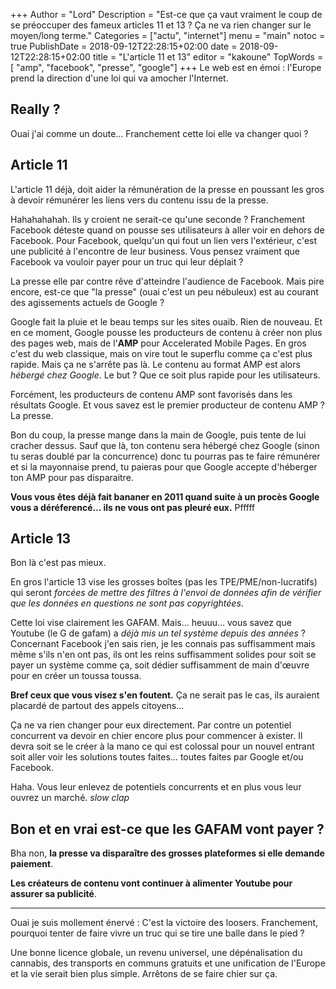 +++
Author = "Lord"
Description = "Est-ce que ça vaut vraiment le coup de se préoccuper des fameux articles 11 et 13 ? Ça ne va rien changer sur le moyen/long terme."
Categories = ["actu", "internet"]
menu = "main"
notoc = true
PublishDate = 2018-09-12T22:28:15+02:00
date = 2018-09-12T22:28:15+02:00
title = "L'article 11 et 13"
editor = "kakoune"
TopWords = [  "amp", "facebook", "presse", "google"]
+++
Le web est en émoi : l'Europe prend la direction d'une loi qui va amocher l'Internet.

## Really ?
Ouai j'ai comme un doute…
Franchement cette loi elle va changer quoi ?

## Article 11
L'article 11 déjà, doit aider la rémunération de la presse en poussant les gros à devoir rémunérer les liens vers du contenu issu de la presse.

Hahahahahah.
Ils y croient ne serait-ce qu'une seconde ?
Franchement Facebook déteste quand on pousse ses utilisateurs à aller voir en dehors de Facebook.
Pour Facebook, quelqu'un qui fout un lien vers l'extérieur, c'est une publicité à l'encontre de leur business.
Vous pensez vraiment que Facebook va vouloir payer pour un truc qui leur déplait ?

La presse elle par contre rêve d'atteindre l'audience de Facebook.
Mais pire encore, est-ce que "la presse" (ouai c'est un peu nébuleux) est au courant des agissements actuels de Google ?

Google fait la pluie et le beau temps sur les sites ouaib.
Rien de nouveau.
Et en ce moment, Google pousse les producteurs de contenu à créer non plus des pages web, mais de l'**AMP** pour Accelerated Mobile Pages.
En gros c'est du web classique, mais on vire tout le superflu comme ça c'est plus rapide.
Mais ça ne s'arrête pas là.
Le contenu au format AMP est alors *hébergé chez Google*.
Le but ?
Que ce soit plus rapide pour les utilisateurs.

Forcément, les producteurs de contenu AMP sont favorisés dans les résultats Google.
Et vous savez est le premier producteur de contenu AMP ?
La presse.

Bon du coup, la presse mange dans la main de Google, puis tente de lui cracher dessus.
Sauf que là, ton contenu sera hébergé chez Google (sinon tu seras doublé par la concurrence) donc tu pourras pas te faire rémunérer et si la mayonnaise prend, tu paieras pour que Google accepte d'héberger ton AMP pour pas disparaitre.

**Vous vous êtes déjà fait bananer en 2011 quand suite à un procès Google vous a déréferencé… ils ne vous ont pas pleuré eux.**
Pfffff

## Article 13
Bon là c'est pas mieux.

En gros l'article 13 vise les grosses boîtes (pas les TPE/PME/non-lucratifs) qui seront *forcées de mettre des filtres à l'envoi de données afin de vérifier que les données en questions ne sont pas copyrightées*.

Cette loi vise clairement les GAFAM.
Mais… heuuu… vous savez que Youtube (le G de gafam) a *déjà mis un tel système depuis des années* ?
Concernant Facebook j'en sais rien, je les connais pas suffisamment mais même s'ils n'en ont pas, ils ont les reins suffisamment solides pour soit se payer un système comme ça, soit dédier suffisamment de main d'œuvre pour en créer un toussa toussa.

**Bref ceux que vous visez s'en foutent.**
Ça ne serait pas le cas, ils auraient placardé de partout des appels citoyens…

Ça ne va rien changer pour eux directement.
Par contre un potentiel concurrent va devoir en chier encore plus pour commencer à exister.
Il devra soit se le créer à la mano ce qui est colossal pour un nouvel entrant soit aller voir les solutions toutes faites… toutes faites par Google et/ou Facebook.

Haha.
Vous leur enlevez de potentiels concurrents et en plus vous leur ouvrez un marché.
*slow clap*

## Bon et en vrai est-ce que les GAFAM vont payer ?
Bha non, **la presse va disparaître des grosses plateformes si elle demande paiement**.

**Les créateurs de contenu vont continuer à alimenter Youtube pour assurer sa publicité**.

<hr>
Ouai je suis mollement énervé : C'est la victoire des loosers.
Franchement, pourquoi tenter de faire vivre un truc qui se tire une balle dans le pied ?

Une bonne licence globale, un revenu universel, une dépénalisation du cannabis, des transports en communs gratuits et une unification de l'Europe et la vie serait bien plus simple.
Arrêtons de se faire chier sur ça.
